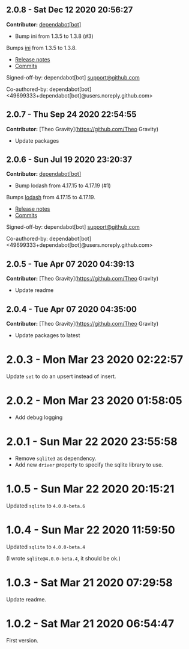 ## 2.0.8 - Sat Dec 12 2020 20:56:27

**Contributor:** [dependabot[bot]](https://github.com/dependabot[bot])

- Bump ini from 1.3.5 to 1.3.8 (#3)

Bumps [ini](https://github.com/isaacs/ini) from 1.3.5 to 1.3.8.
- [Release notes](https://github.com/isaacs/ini/releases)
- [Commits](https://github.com/isaacs/ini/compare/v1.3.5...v1.3.8)

Signed-off-by: dependabot[bot] <support@github.com>

Co-authored-by: dependabot[bot] <49699333+dependabot[bot]@users.noreply.github.com>

## 2.0.7 - Thu Sep 24 2020 22:54:55

**Contributor:** [Theo Gravity](https://github.com/Theo Gravity)

- Update packages

## 2.0.6 - Sun Jul 19 2020 23:20:37

**Contributor:** [dependabot[bot]](https://github.com/dependabot[bot])

- Bump lodash from 4.17.15 to 4.17.19 (#1)

Bumps [lodash](https://github.com/lodash/lodash) from 4.17.15 to 4.17.19.
- [Release notes](https://github.com/lodash/lodash/releases)
- [Commits](https://github.com/lodash/lodash/compare/4.17.15...4.17.19)

Signed-off-by: dependabot[bot] <support@github.com>

Co-authored-by: dependabot[bot] <49699333+dependabot[bot]@users.noreply.github.com>

## 2.0.5 - Tue Apr 07 2020 04:39:13

**Contributor:** [Theo Gravity](https://github.com/Theo Gravity)

- Update readme

## 2.0.4 - Tue Apr 07 2020 04:35:00

**Contributor:** [Theo Gravity](https://github.com/Theo Gravity)

- Update packages to latest

# 2.0.3 - Mon Mar 23 2020 02:22:57

Update `set` to do an upsert instead of insert.

# 2.0.2 - Mon Mar 23 2020 01:58:05

- Add debug logging

# 2.0.1 - Sun Mar 22 2020 23:55:58

- Remove `sqlite3` as dependency.
- Add new `driver` property to specify the sqlite library to use.

# 1.0.5 - Sun Mar 22 2020 20:15:21

Updated `sqlite` to `4.0.0-beta.6`

# 1.0.4 - Sun Mar 22 2020 11:59:50

Updated `sqlite` to `4.0.0-beta.4`

(I wrote `sqlite@4.0.0-beta.4`, it should be ok.)

# 1.0.3 - Sat Mar 21 2020 07:29:58

Update readme.

# 1.0.2 - Sat Mar 21 2020 06:54:47

First version.
